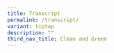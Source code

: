 ```yaml
---
title: Transcript
permalink: /transcript/
variant: tiptap
description: ""
third_nav_title: Clean and Green
---
```

